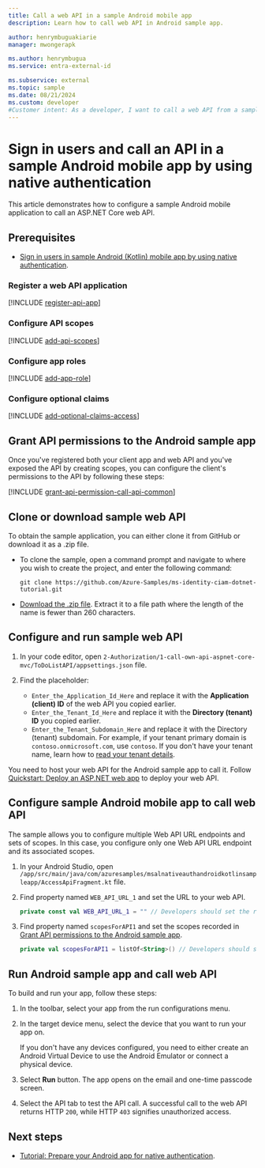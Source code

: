 ```yaml
---
title: Call a web API in a sample Android mobile app
description: Learn how to call web API in Android sample app.

author: henrymbuguakiarie
manager: mwongerapk

ms.author: henrymbugua
ms.service: entra-external-id

ms.subservice: external
ms.topic: sample
ms.date: 08/21/2024
ms.custom: developer
#Customer intent: As a developer, I want to call a web API from a sample Android mobile app so that I can experience how Microsoft Entra's native authentication works.
---
```


# Sign in users and call an API in a sample Android mobile app by using native authentication

This article demonstrates how to configure a sample Android mobile application to call an ASP.NET Core web API.

## Prerequisites

- [Sign in users in sample Android (Kotlin) mobile app by using native authentication](how-to-run-native-authentication-sample-android-app.md).

### Register a web API application

[!INCLUDE [register-api-app](./includes/register-app/register-api-app.md)]

### Configure API scopes

[!INCLUDE [add-api-scopes](./includes/register-app/add-api-scopes.md)]

### Configure app roles

[!INCLUDE [add-app-role](./includes/register-app/add-app-role.md)]

### Configure optional claims

[!INCLUDE [add-optional-claims-access](./includes/register-app/add-optional-claims-access.md)]

## Grant API permissions to the Android sample app

Once you've registered both your client app and web API and you've exposed the API by creating scopes, you can configure the client's permissions to the API by following these steps:

[!INCLUDE [grant-api-permission-call-api-common](./includes/register-app/grant-api-permission-call-api-common.md)]

## Clone or download sample web API

To obtain the sample application, you can either clone it from GitHub or download it as a .zip file.

- To clone the sample, open a command prompt and navigate to where you wish to create the project, and enter the following command:

    ```console
    git clone https://github.com/Azure-Samples/ms-identity-ciam-dotnet-tutorial.git
    ```

- [Download the .zip file](https://github.com/Azure-Samples/ms-identity-ciam-dotnet-tutorial/archive/refs/heads/main.zip). Extract it to a file path where the length of the name is fewer than 260 characters.

## Configure and run sample web API

1. In your code editor, open `2-Authorization/1-call-own-api-aspnet-core-mvc/ToDoListAPI/appsettings.json` file.
1. Find the placeholder:

    - `Enter_the_Application_Id_Here` and replace it with the **Application (client) ID** of the web API you copied earlier. 
    - `Enter_the_Tenant_Id_Here` and replace it with the **Directory (tenant) ID** you copied earlier.
    - `Enter_the_Tenant_Subdomain_Here` and replace it with the Directory (tenant) subdomain. For example, if your tenant primary domain is `contoso.onmicrosoft.com`, use `contoso`. If you don't have your tenant name, learn how to [read your tenant details](how-to-create-external-tenant-portal.md#get-the-external-tenant-details).


You need to host your web API for the Android sample app to call it. Follow [Quickstart: Deploy an ASP.NET web app](/azure/app-service/quickstart-dotnetcore) to deploy your web API.

## Configure sample Android mobile app to call web API

The sample allows you to configure multiple Web API URL endpoints and sets of scopes. In this case, you configure only one Web API URL endpoint and its associated scopes.

1. In your Android Studio, open `/app/src/main/java/com/azuresamples/msalnativeauthandroidkotlinsampleapp/AccessApiFragment.kt` file.
1. Find property named `WEB_API_URL_1` and set the URL to your web API.

    ```kotlin
    private const val WEB_API_URL_1 = "" // Developers should set the respective URL of their web API here
    ```
    
1. Find property named `scopesForAPI1` and set the scopes recorded in [Grant API permissions to the Android sample app](#grant-api-permissions-to-the-android-sample-app).

    ```kotlin
    private val scopesForAPI1 = listOf<String>() // Developers should set the respective scopes of their web API here. For example, private val scopes = listOf<String>("api://{clientId}/{ToDoList.Read}", "api://{clientId}/{ToDoList.ReadWrite}")
    ```
    
## Run Android sample app and call web API
 
To build and run your app, follow these steps:
 
1. In the toolbar, select your app from the run configurations menu.
1. In the target device menu, select the device that you want to run your app on.
 
   If you don't have any devices configured, you need to either create an Android Virtual Device to use the Android Emulator or connect a physical device.
 
1. Select **Run** button. The app opens on the email and one-time passcode screen. 
1. Select the API tab to test the API call. A successful call to the web API returns HTTP `200`, while HTTP `403` signifies unauthorized access.

## Next steps

- [Tutorial: Prepare your Android app for native authentication](tutorial-native-authentication-prepare-android-app.md).
